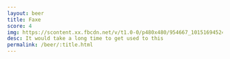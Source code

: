 ```yaml
---
layout: beer
title: Faxe
score: 4
img: https://scontent.xx.fbcdn.net/v/t1.0-0/p480x480/954667_10151694524273745_524236800_n.jpg?oh=5654b619e75e4a8a403198797249f6e3&oe=58860D35
desc: It would take a long time to get used to this
permalink: /beer/:title.html
---
```

